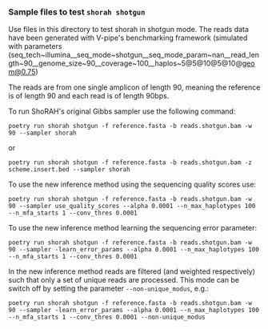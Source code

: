 ### Sample files to test `shorah shotgun`

Use files in this directory to test shorah in shotgun mode. The reads data have been generated with V-pipe's benchmarking framework (simulated with parameters (seq_tech~illumina__seq_mode~shotgun__seq_mode_param~nan__read_length~90__genome_size~90__coverage~100__haplos~5@5@10@5@10@geom@0.75)

The reads are from one single amplicon of length 90, meaning the reference is of length 90 and each read is of length 90bps.

To run ShoRAH's original Gibbs sampler use the following command:
```
poetry run shorah shotgun -f reference.fasta -b reads.shotgun.bam -w 90 --sampler shorah
```
or
```
poetry run shorah shotgun -f reference.fasta -b reads.shotgun.bam -z scheme.insert.bed --sampler shorah
```

To use the new inference method using the sequencing quality scores use:
```
poetry run shorah shotgun -f reference.fasta -b reads.shotgun.bam -w 90 --sampler use_quality_scores --alpha 0.0001 --n_max_haplotypes 100 --n_mfa_starts 1 --conv_thres 0.0001
```
To use the new inference method learning the sequencing error parameter:
```
poetry run shorah shotgun -f reference.fasta -b reads.shotgun.bam -w 90 --sampler -learn_error_params --alpha 0.0001 --n_max_haplotypes 100 --n_mfa_starts 1 --conv_thres 0.0001
```

In the new inference method reads are filtered (and weighted respectively) such that only a set of unique reads are processed. This mode can be switch off by setting the parameter `--non-unique_modus`,  e.g.:
```
poetry run shorah shotgun -f reference.fasta -b reads.shotgun.bam -w 90 --sampler -learn_error_params --alpha 0.0001 --n_max_haplotypes 100 --n_mfa_starts 1 --conv_thres 0.0001 --non-unique_modus
